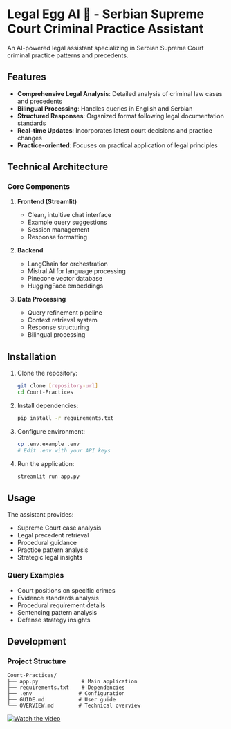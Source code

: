 # Legal Egg AI 🥚 - Serbian Supreme Court Criminal Practice Assistant 

An AI-powered legal assistant specializing in Serbian Supreme Court criminal practice patterns and precedents.

## Features

- **Comprehensive Legal Analysis**: Detailed analysis of criminal law cases and precedents
- **Bilingual Processing**: Handles queries in English and Serbian
- **Structured Responses**: Organized format following legal documentation standards
- **Real-time Updates**: Incorporates latest court decisions and practice changes
- **Practice-oriented**: Focuses on practical application of legal principles

## Technical Architecture

### Core Components

1. **Frontend (Streamlit)**
   - Clean, intuitive chat interface
   - Example query suggestions
   - Session management
   - Response formatting

2. **Backend**
   - LangChain for orchestration
   - Mistral AI for language processing
   - Pinecone vector database
   - HuggingFace embeddings

3. **Data Processing**
   - Query refinement pipeline
   - Context retrieval system
   - Response structuring
   - Bilingual processing

## Installation

1. Clone the repository:
   ```bash
   git clone [repository-url]
   cd Court-Practices
   ```

2. Install dependencies:
   ```bash
   pip install -r requirements.txt
   ```

3. Configure environment:
   ```bash
   cp .env.example .env
   # Edit .env with your API keys
   ```

4. Run the application:
   ```bash
   streamlit run app.py
   ```

## Usage

The assistant provides:
- Supreme Court case analysis
- Legal precedent retrieval
- Procedural guidance
- Practice pattern analysis
- Strategic legal insights

### Query Examples
- Court positions on specific crimes
- Evidence standards analysis
- Procedural requirement details
- Sentencing pattern analysis
- Defense strategy insights

## Development

### Project Structure
```
Court-Practices/
├── app.py              # Main application
├── requirements.txt    # Dependencies
├── .env               # Configuration
├── GUIDE.md           # User guide
└── OVERVIEW.md        # Technical overview
```

[![Watch the video](https://img.youtube.com/vi/b9bNDEo3HgE/maxresdefault.jpg)](https://youtu.be/b9bNDEo3HgE)
